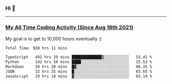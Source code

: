 ### Hi 🙂

---

### <a href="https://wakatime.com/@Eroxl">My All Time Coding Activity (Since Aug 18th 2021)</a>
My goal is to get to 10,000 hours eventually :)
<!--START_SECTION:waka-->

```txt
Total Time: 920 hrs 11 mins

TypeScript   491 hrs 29 mins █████████████▒░░░░░░░░░░░   53.41 %
Python       142 hrs 50 mins ████░░░░░░░░░░░░░░░░░░░░░   15.52 %
Markdown     58 hrs 28 mins  █▓░░░░░░░░░░░░░░░░░░░░░░░   06.35 %
JSON         33 hrs 35 mins  █░░░░░░░░░░░░░░░░░░░░░░░░   03.65 %
JavaScript   29 hrs 18 mins  ▓░░░░░░░░░░░░░░░░░░░░░░░░   03.19 %
```

<!--END_SECTION:waka-->
